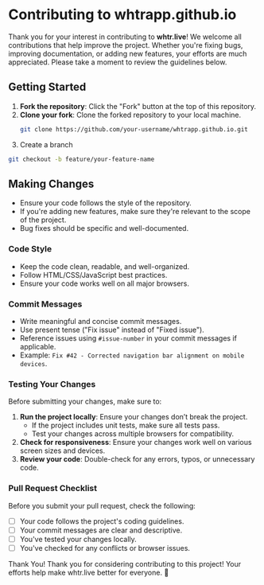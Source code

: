 # Contributing to whtrapp.github.io

Thank you for your interest in contributing to **whtr.live**! We welcome all contributions that help improve the project. Whether you're fixing bugs, improving documentation, or adding new features, your efforts are much appreciated. Please take a moment to review the guidelines below.

## Getting Started

1. **Fork the repository**: Click the "Fork" button at the top of this repository.
2. **Clone your fork**: Clone the forked repository to your local machine.
   ```bash
   git clone https://github.com/your-username/whtrapp.github.io.git
   ```
3. Create a branch
  ```bash
  git checkout -b feature/your-feature-name
  ```

## Making Changes

- Ensure your code follows the style of the repository.
- If you're adding new features, make sure they're relevant to the scope of the project.
- Bug fixes should be specific and well-documented.

### Code Style

- Keep the code clean, readable, and well-organized.
- Follow HTML/CSS/JavaScript best practices.
- Ensure your code works well on all major browsers.

### Commit Messages

- Write meaningful and concise commit messages.
- Use present tense ("Fix issue" instead of "Fixed issue").
- Reference issues using `#issue-number` in your commit messages if applicable.
- Example: `Fix #42 - Corrected navigation bar alignment on mobile devices`.

### Testing Your Changes

Before submitting your changes, make sure to:

1. **Run the project locally**: Ensure your changes don’t break the project.
   - If the project includes unit tests, make sure all tests pass.
   - Test your changes across multiple browsers for compatibility.
2. **Check for responsiveness**: Ensure your changes work well on various screen sizes and devices.
3. **Review your code**: Double-check for any errors, typos, or unnecessary code.

### Pull Request Checklist

Before you submit your pull request, check the following:

- [ ] Your code follows the project's coding guidelines.
- [ ] Your commit messages are clear and descriptive.
- [ ] You've tested your changes locally.
- [ ] You've checked for any conflicts or browser issues.

Thank You!
Thank you for considering contributing to this project! Your efforts help make whtr.live better for everyone. 🎉
